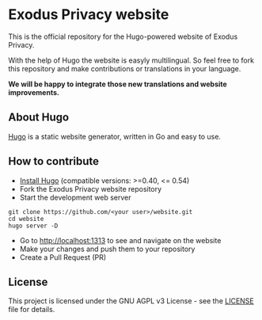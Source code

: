 # Exodus Privacy website

This is the official repository for the Hugo-powered website of Exodus Privacy.

With the help of Hugo the website is easyly multilingual. So feel free to fork this repository and make contributions or translations in your language.

**We will be happy to integrate those new translations and website improvements.**

## About Hugo

[Hugo](https://gohugo.io/) is a static website generator, written in Go and easy to use.

## How to contribute

- [Install Hugo](https://gohugo.io/getting-started/installing) (compatible versions: >=0.40, <= 0.54)
- Fork the Exodus Privacy website repository
- Start the development web server

```
git clone https://github.com/<your user>/website.git
cd website
hugo server -D
```

- Go to <http://localhost:1313> to see and navigate on the website
- Make your changes and push them to your repository
- Create a Pull Request (PR)

## License

This project is licensed under the GNU AGPL v3 License - see the [LICENSE](https://github.com/Exodus-Privacy/website/blob/hugo/LICENSE) file for details.

